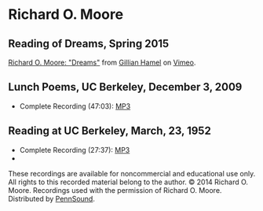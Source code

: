 Richard O. Moore
================

Reading of Dreams, Spring 2015
------------------------------

[Richard O. Moore: "Dreams"](https://vimeo.com/114812802) from [Gillian Hamel](https://vimeo.com/user35396743) on [Vimeo](https://vimeo.com).

Lunch Poems, UC Berkeley, December 3, 2009
------------------------------------------

-   Complete Recording (47:03): [MP3](https://media.sas.upenn.edu/pennsound/authors/Moore-Richard/Lunch%20Poems%20-%20Richard%20Moore.mp3)


Reading at UC Berkeley, March, 23, 1952
---------------------------------------

-   Complete Recording (27:37): [MP3](https://media.sas.upenn.edu/pennsound/authors/Moore-Richard/Moore-Richard_Complete-Reading_Lee-Anderson_Berkeley_03-23-52.mp3)
-   

These recordings are available for noncommercial and educational use only. All rights
to this recorded material belong to the author. © 2014 Richard O. Moore. Recordings used
with the permission of Richard O. Moore. Distributed by
[PennSound](http://www.writing.upenn.edu/pennsound/index.html).
